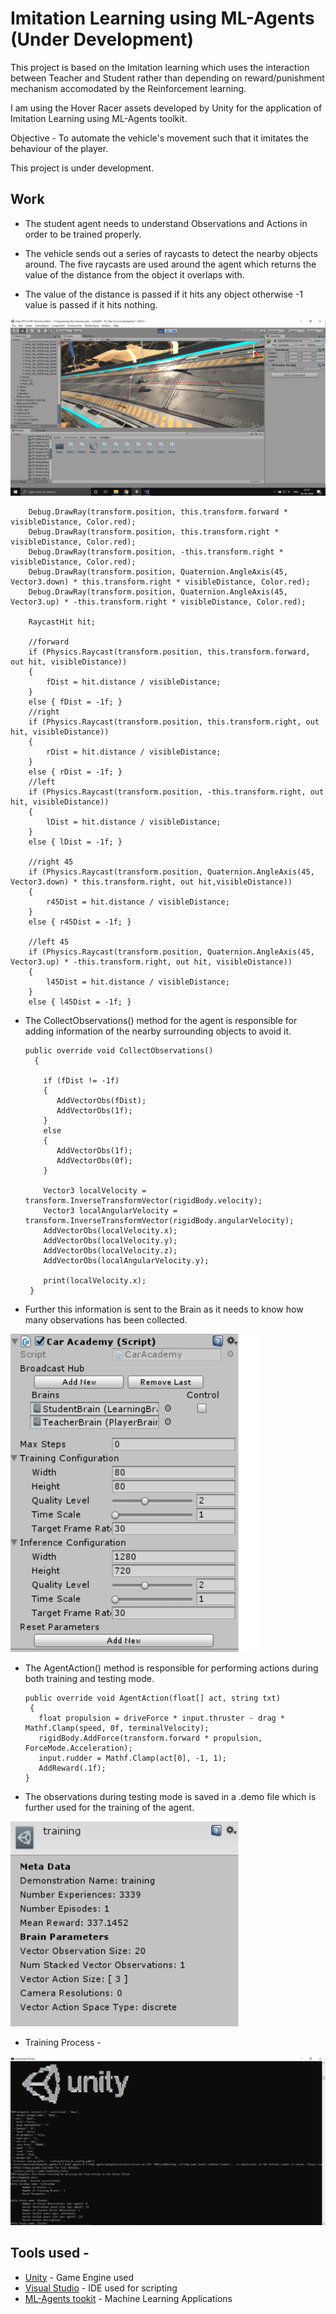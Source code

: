 # Imitation Learning using ML-Agents (Under Development)

This project is based on the Imitation learning which uses the interaction between Teacher and Student rather than depending on reward/punishment mechanism accomodated by the Reinforcement learning. </br>

I am using the Hover Racer assets developed by Unity for the application of Imitation Learning using ML-Agents toolkit.

Objective - To automate the vehicle's movement such that it imitates the behaviour of the player.

This project is under development. </br>

## Work

* The student agent needs to understand Observations and Actions in order to be trained properly.

* The vehicle sends out a series of raycasts to detect the nearby objects around. The five raycasts are used around the agent which returns the value of the distance from the object it overlaps with.

* The value of the distance is passed if it hits any object otherwise -1 value is passed if it hits nothing.


![img](https://github.com/pkunjam/Imitation-Learning-using-mlagents/blob/master/Assets/raycast.PNG)


        Debug.DrawRay(transform.position, this.transform.forward * visibleDistance, Color.red);
        Debug.DrawRay(transform.position, this.transform.right * visibleDistance, Color.red);
        Debug.DrawRay(transform.position, -this.transform.right * visibleDistance, Color.red);
        Debug.DrawRay(transform.position, Quaternion.AngleAxis(45, Vector3.down) * this.transform.right * visibleDistance, Color.red);
        Debug.DrawRay(transform.position, Quaternion.AngleAxis(45, Vector3.up) * -this.transform.right * visibleDistance, Color.red);
        
        RaycastHit hit;

        //forward 
        if (Physics.Raycast(transform.position, this.transform.forward, out hit, visibleDistance))
        {
            fDist = hit.distance / visibleDistance;
        }
        else { fDist = -1f; }
        //right
        if (Physics.Raycast(transform.position, this.transform.right, out hit, visibleDistance))
        {
            rDist = hit.distance / visibleDistance;
        }
        else { rDist = -1f; }
        //left
        if (Physics.Raycast(transform.position, -this.transform.right, out hit, visibleDistance))
        {
            lDist = hit.distance / visibleDistance;
        }
        else { lDist = -1f; }

        //right 45
        if (Physics.Raycast(transform.position, Quaternion.AngleAxis(45, Vector3.down) * this.transform.right, out hit,visibleDistance))
        {
            r45Dist = hit.distance / visibleDistance;
        }
        else { r45Dist = -1f; }

        //left 45
        if (Physics.Raycast(transform.position, Quaternion.AngleAxis(45, Vector3.up) * -this.transform.right, out hit, visibleDistance))
        {
            l45Dist = hit.distance / visibleDistance;
        }
        else { l45Dist = -1f; }
        
* The CollectObservations() method for the agent is responsible for adding information of the nearby surrounding objects to avoid it. 

      public override void CollectObservations()
        {
       
          if (fDist != -1f)
          {
             AddVectorObs(fDist);
             AddVectorObs(1f);
          }
          else
          {
             AddVectorObs(1f);
             AddVectorObs(0f);
          }
        
          Vector3 localVelocity = transform.InverseTransformVector(rigidBody.velocity);
          Vector3 localAngularVelocity = transform.InverseTransformVector(rigidBody.angularVelocity);
          AddVectorObs(localVelocity.x);
          AddVectorObs(localVelocity.y);
          AddVectorObs(localVelocity.z);
          AddVectorObs(localAngularVelocity.y);

          print(localVelocity.x);
       }

* Further this information is sent to the Brain as it needs to know how many observations has been collected.

![img1](https://github.com/pkunjam/Imitation-Learning-using-mlagents/blob/master/Assets/brain.PNG)

* The AgentAction() method is responsible for performing actions during both training and testing mode.

      public override void AgentAction(float[] act, string txt)
       {
         float propulsion = driveForce * input.thruster - drag * Mathf.Clamp(speed, 0f, terminalVelocity);
         rigidBody.AddForce(transform.forward * propulsion, ForceMode.Acceleration);
         input.rudder = Mathf.Clamp(act[0], -1, 1);
         AddReward(.1f);
      }

* The observations during testing mode is saved in a .demo file which is further used for the training of the agent.

![img2](https://github.com/pkunjam/Imitation-Learning-using-mlagents/blob/master/Assets/training.PNG)

* Training Process - 

![img3](https://github.com/pkunjam/Imitation-Learning-using-mlagents/blob/master/Assets/mlagents.PNG)

## Tools used -

* [Unity](https://unity.com/) - Game Engine used
* [Visual Studio](https://visualstudio.microsoft.com/) - IDE used for scripting
* [ML-Agents tookit](https://github.com/Unity-Technologies/ml-agents) - Machine Learning Applications
